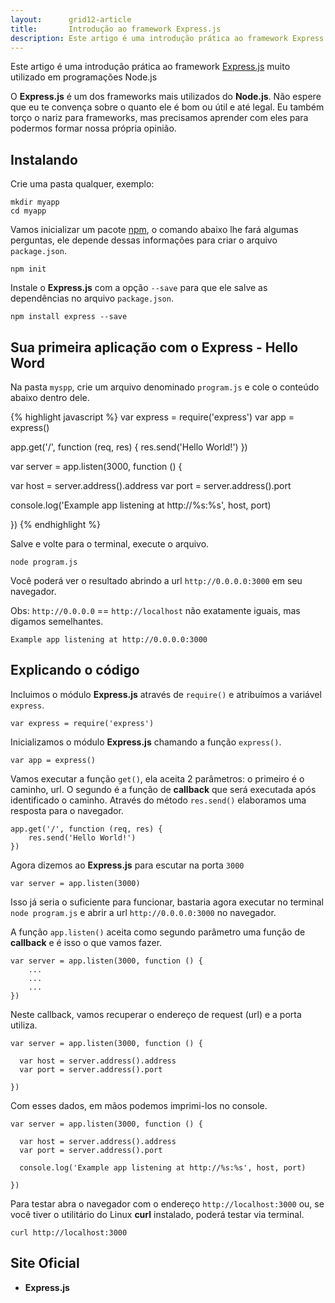 ```yaml
---
layout:      grid12-article
title:       Introdução ao framework Express.js
description: Este artigo é uma introdução prática ao framework Express.js muito utilizado em programações Node.js
---
```


Este artigo é uma introdução prática ao framework [Express.js](http://expressjs.com/ "link-externo") muito utilizado em 
programações Node.js

O __Express.js__ é um dos frameworks mais utilizados do __Node.js__. Não espere
que eu te convença sobre o quanto ele é bom ou útil e até legal. Eu também torço o nariz para frameworks, mas precisamos 
aprender com eles para podermos formar nossa própria opinião.



Instalando 
---

Crie uma pasta qualquer, exemplo:

    mkdir myapp
    cd myapp

Vamos inicializar um  pacote [npm](/linux/cookbook/npm), o comando abaixo lhe fará algumas perguntas, ele depende dessas
informações para criar o arquivo `package.json`.

    npm init

Instale o __Express.js__ com a opção `--save` para que ele salve as dependências no 
arquivo `package.json`.

    npm install express --save


Sua primeira aplicação com o Express - Hello Word
---

Na pasta `myspp`, crie um arquivo denominado `program.js` e cole o conteúdo abaixo dentro dele.

{% highlight javascript %}
var express = require('express')
var app = express()

app.get('/', function (req, res) {
  res.send('Hello World!')
})

var server = app.listen(3000, function () {

  var host = server.address().address
  var port = server.address().port

  console.log('Example app listening at http://%s:%s', host, port)

})
{% endhighlight %}

Salve e volte para o terminal, execute o arquivo.

    node program.js

Você poderá ver o resultado abrindo  a url `http://0.0.0.0:3000` em seu navegador.

Obs: `http://0.0.0.0` == `http://localhost` não exatamente iguais, mas digamos semelhantes.

    Example app listening at http://0.0.0.0:3000



Explicando o código
---

Incluimos o módulo __Express.js__ através de `require()` e atribuímos a variável 
`express`.

    var express = require('express')

Inicializamos o módulo __Express.js__ chamando a função `express()`.

    var app = express()

Vamos executar a função `get()`, ela aceita 2 parâmetros: o primeiro é o caminho, url. O segundo é a função de __callback__
que será executada após identificado o caminho. Através do método `res.send()` elaboramos uma resposta para o navegador.

    app.get('/', function (req, res) {
        res.send('Hello World!')
    })

Agora dizemos ao __Express.js__ para escutar na porta `3000`

    var server = app.listen(3000)

Isso já seria o suficiente para funcionar, bastaria agora executar no terminal `node program.js` e abrir a url
`http://0.0.0.0:3000` no navegador.

A função `app.listen()` aceita como segundo parâmetro uma função de __callback__ e é isso o que vamos fazer.

    var server = app.listen(3000, function () {
        ...
        ...
        ...
    })

Neste callback, vamos recuperar o endereço de request (url) e a porta utiliza.

    var server = app.listen(3000, function () {

      var host = server.address().address
      var port = server.address().port

    })

Com esses dados, em mãos podemos imprimi-los no console.

    var server = app.listen(3000, function () {

      var host = server.address().address
      var port = server.address().port

      console.log('Example app listening at http://%s:%s', host, port)

    })

Para testar abra o navegador com o endereço `http://localhost:3000` ou, se você tiver o utilitário do Linux __curl__
instalado, poderá testar via terminal.

    curl http://localhost:3000




Site Oficial
---

- __Express.js__